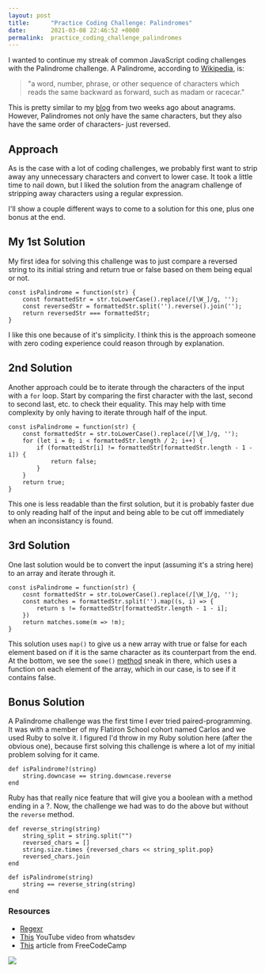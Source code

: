 ```yaml
---
layout: post
title:      "Practice Coding Challenge: Palindromes"
date:       2021-03-08 22:46:52 +0000
permalink:  practice_coding_challenge_palindromes
---
```



I wanted to continue my streak of common JavaScript coding challenges with the Palindrome challenge. A Palindrome, according to [Wikipedia](https://en.wikipedia.org/wiki/Palindrome), is:
>"a word, number, phrase, or other sequence of characters which reads the same backward as forward, such as madam or racecar."

This is pretty similar to my [blog](https://brycew30.github.io/practice_coding_challenge_eleven_plus_two_twelve_plus_one) from two weeks ago about anagrams. However, Palindromes not only have the same characters, but they also have the same order of characters- just reversed.

## Approach
As is the case with a lot of coding challenges, we probably first want to strip away any unnecessary characters and convert to lower case. It took a little time to nail down, but I liked the solution from the anagram challenge of stripping away characters using a regular expression.

I'll show a couple different ways to come to a solution for this one, plus one bonus at the end.

## My 1st Solution
My first idea for solving this challenge was to just compare a reversed string to its initial string and return true or false based on them being equal or not.
```
const isPalindrome = function(str) {
    const formattedStr = str.toLowerCase().replace(/[\W_]/g, '');
    const reversedStr = formattedStr.split('').reverse().join('');
    return reversedStr === formattedStr;
}
```
I like this one because of it's simplicity. I think this is the approach someone with zero coding experience could reason through by explanation.

## 2nd Solution
Another approach could be to iterate through the characters of the input with a `for` loop. Start by comparing the first character with the last, second to second last, etc. to check their equality. This may help with time complexity by only having to iterate through half of the input.
```
const isPalindrome = function(str) {
    const formattedStr = str.toLowerCase().replace(/[\W_]/g, '');
    for (let i = 0; i < formattedStr.length / 2; i++) {
        if (formattedStr[i] != formattedStr[formattedStr.length - 1 - i]) {
            return false;
        }
    }
    return true;
}
```
This one is less readable than the first solution, but it is probably faster due to only reading half of the input and being able to be cut off immediately when an inconsistancy is found.

## 3rd Solution
One last solution would be to convert the input (assuming it's a string here) to an array and iterate through it.
```
const isPalindrome = function(str) {
    cosnt formattedStr = str.toLowerCase().replace(/[\W_]/g, '');
    const matches = formattedStr.split('').map((s, i) => {
        return s != formattedStr[formattedStr.length - 1 - i];
    })
    return matches.some(m => !m);
}
```
This solution uses `map()` to give us a new array with true or false for each element based on if it is the same character as its counterpart from the end. At the bottom, we see the `some()` [method](https://developer.mozilla.org/en-US/docs/Web/JavaScript/Reference/Global_Objects/Array/some) sneak in there, which uses a function on each element of the array, which in our case, is to see if it contains false.

## Bonus Solution
A Palindrome challenge was the first time I ever tried paired-programming. It was with a member of my Flatiron School cohort named Carlos and we used Ruby to solve it. I figured I'd throw in my Ruby solution here (after the obvious one), because first solving this challenge is where a lot of my initial problem solving for it came.
```
def isPalindrome?(string)
    string.downcase == string.downcase.reverse
end
```
Ruby has that really nice feature that will give you a boolean with a method ending in a ?.
Now, the challenge we had was to do the above but without the `reverse` method.
```
def reverse_string(string)
    string_split = string.split("")
    reversed_chars = []
    string.size.times {reversed_chars << string_split.pop}
    reversed_chars.join
end

def isPalindrome(string)
    string == reverse_string(string)
end
```

### Resources
* [Regexr](https://regexr.com/)
* [This](https://www.youtube.com/watch?v=hvV48xfwZCs) YouTube video from whatsdev
* [This](https://www.freecodecamp.org/news/two-ways-to-check-for-palindromes-in-javascript-64fea8191fd7/) article from FreeCodeCamp

![](https://media.giphy.com/media/Wt6kNaMjofj1jHkF7t/giphy.gif)
